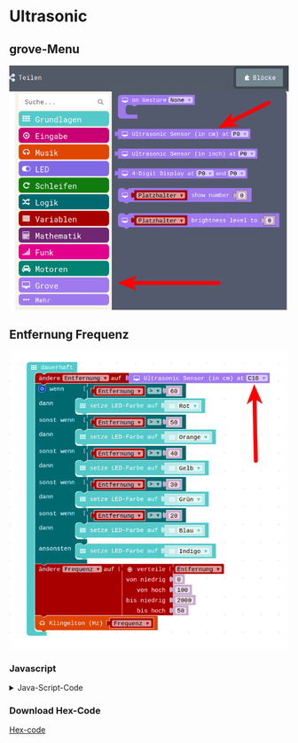 # Ultrasonic

## grove-Menu



![Menu fuer Grove](pics/GroveMenuUltra.png)


## Entfernung Frequenz

![Das Programm ](pics/Ultrasonic3.png)





### Javascript


<details>
 <summary>Java-Script-Code</summary>

```js
let Frequenz = 0
let Entfernung = 0
basic.forever(() => {
    Entfernung = grove.measureInCentimeters(DigitalPin.C16)
    if (Entfernung > 60) {
        basic.setLedColor(Colors.Red)
    } else if (Entfernung > 50) {
        basic.setLedColor(Colors.Orange)
    } else if (Entfernung > 40) {
        basic.setLedColor(Colors.Yellow)
    } else if (Entfernung > 30) {
        basic.setLedColor(Colors.Green)
    } else if (Entfernung > 20) {
        basic.setLedColor(Colors.Blue)
    } else {
        basic.setLedColor(Colors.Indigo)
    }
    Frequenz = pins.map(
    Entfernung,
    0,
    100,
    2000,
    50
    )
    music.ringTone(Frequenz)
})


```
</details>


### Download Hex-Code

[Hex-code](code/mini-ultrasonic3.hex)

